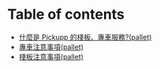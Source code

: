 # Table of contents

* [什麼是 Pickupp 的棧板、專車服務?(pallet)](README.md)
* [專車注意事項(pallet)](zhuan-ju-zhu-yi-shi-xiang-pallet.md)
* [棧板注意事項(pallet)](zhan-ban-zhu-yi-shi-xiang-pallet.md)
